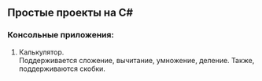## Простые проекты на C#
### Консольные приложения:
1. Калькулятор.  
Поддерживается сложение, вычитание, умножение, деление. Также, поддерживаются скобки.
